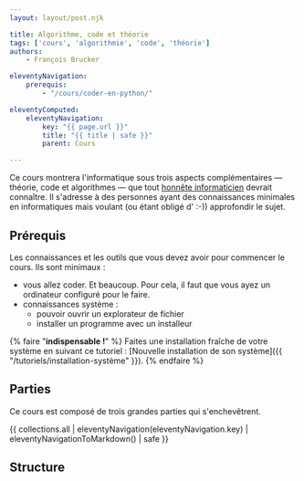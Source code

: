 ```yaml
---
layout: layout/post.njk

title: Algorithme, code et théorie
tags: ['cours', 'algorithmie', 'code', 'théorie']
authors:
    - François Brucker

eleventyNavigation:
    prerequis:
        - "/cours/coder-en-python/"

eleventyComputed:
    eleventyNavigation:
        key: "{{ page.url }}"
        title: "{{ title | safe }}"
        parent: Cours

---
```


<!-- début résumé -->

Ce cours montrera l'informatique sous trois aspects complémentaires — théorie, code et algorithmes — que tout [honnête informaticien](https://fr.wikipedia.org/wiki/Honn%C3%AAte_homme) devrait connaître. Il s'adresse à des personnes ayant des connaissances minimales en informatiques mais voulant (ou étant obligé d' :-)) approfondir le sujet.

<!-- fin résumé -->

## Prérequis

Les connaissances et les outils que vous devez avoir pour commencer le cours. Ils sont minimaux :

* vous allez coder. Et beaucoup. Pour cela, il faut que vous ayez un ordinateur configuré pour le faire.
* connaissances système :
  * pouvoir ouvrir un explorateur de fichier
  * installer un programme avec un installeur

{% faire "**indispensable !**" %}
Faites une installation fraîche de votre système en suivant ce tutoriel : [Nouvelle installation de son système]({{ "/tutoriels/installation-système"  }}).
{% endfaire %}

## Parties

Ce cours est composé de trois grandes parties qui s'enchevêtrent.

{{ collections.all | eleventyNavigation(eleventyNavigation.key) | eleventyNavigationToMarkdown() | safe }}

## Structure

<script>

function create_graph(tree) {
  G = {}
  for (root of tree) {
    add_nodes(G, root)
  }

  for (root of tree) {
    add_edges(G, root)
  }

  return G;
}

function add_nodes(G, tree) {
  pile = [tree]

  while (pile.length > 0) {
    current = pile.pop()
    if (current.url in G) {
      continue
    }

    G[current.url] = {
      title: current.title,
      children: [],
      require: [],
      needed: [],
      father: undefined,
    }

    for (node of current.children) {
      if (!(node in G)) {
        pile.push(node)
      }
    }
  }
  return G
}

function add_edges(G, tree) {
  console.log(tree)
  pile = [tree]

  seen = {}
  while (pile.length > 0) {
    current = pile.pop()
    if (current.url in seen) {
      continue
    }
    seen[current.url] = true;
    g_node = G[current.url]
    for (node of current.children) {
      g_node.children.push(node.url)

      G[node.url].father = current.url
      if (!(node.url in seen)) {
        pile.push(node)
      }
    }

    if (current.hasOwnProperty('prerequis')) {
    for (x of current.prerequis) {
      url = decodeURI(new URL(x, new URL(current.url, "http://localhost/").href).toString()).substring(16)

      if (url in G) {
        g_node.require.push(url);
        G[url].needed.push(current.url)
      }
    }

    }
    G[current.url] = g_node

  }
  return G
}

</script>  

<script>
tree = {{ collections.all | eleventyNavigation | dump | safe }}

G = create_graph(tree)

root = {{page.url | dump | safe}}

</script>  
  
<div id="graph">
  <style>
  .links line {
    stroke: #999;
    stroke-opacity: 0.6;
    stroke-width: 1px;
    marker-end: url(#end-arrow);
  }
  .nodes circle {
    stroke: #fff;
    stroke-width: 1.5px;
  }
  text {
    font-family: sans-serif;
  }
  </style>
  <svg id="dessin" style="width:100%;"></svg>
</div>

<script src="https://d3js.org/d3.v7.min.js"></script>

<script>
var svg = d3.select('#dessin');

var width = svg.node().getBoundingClientRect().width,
    height = width

svg.style("height", height)
</script>

<script>
  
  var graph = {
    nodes: [],
    links: []
  }

  groups = {
    autre: 1
  }
  
  all_nodes = {}
  i = 2
  for (tree of G[root].children) {
      all_nodes[tree] = true;
      groups[tree] = i
      graph.nodes.push({
        id: G[tree].title,
        link: tree,
        group: tree,
        root: true,
        fx: 0.1*width + (i-2)*.8*width/Math.max(1, G[root].children.length - 1),
        fy: 0.1*height,
      })

      i += 1
  }

  // tree
  for (tree of G[root].children) {
      pile = []
      for (node of G[tree].children) {
        pile.push(node)
      }

      while (pile.length > 0) {
        node = pile.pop()
        if (node in all_nodes) {
          continue
        }
        all_nodes[node] = true;

        for (next of G[node].children) {
          graph.links.push({
            source: node,
            target: next
          })

          if (!(next in seen)) {
            pile.push(next)
          }
        }

        graph.nodes.push({
          id: G[node].title,
          link: node,
          group: tree,
        })
      }
  }

  //require
  for (tree of G[root].children) {
      pile = [tree]
      for (node of G[tree].children) {
        pile.push(node)
      }

      seen = {}
      while (pile.length > 0) {
        node = pile.pop()
        if (node in seen) {
          continue
        }
        seen[node] = true;

        for (next of G[node].children) {
          if (!(next in seen)) {
            pile.push(next)
          }
        }

        for (req of G[node].require) {
          if (!(req in all_nodes)) {
            all_nodes[req] = true;

            graph.nodes.push({
              id: G[req].title,
              link: req,
              group: "autre",
            })
          }
            graph.links.push({
              source: req,
              target: node
          })
        }
      }
  }
</script>
<script>
  
var color = d3.scaleOrdinal(d3.schemeCategory10);

svg.append("rect")
    .attr("width", "100%")
    .attr("height", "100%")
    .attr("fill", "#EEE6FA");

// define arrow markers for graph links
svg.append("svg:defs").append("svg:marker")
  .attr("id", "end-arrow")
  .attr("viewBox", "0 -5 20 10")
  .attr("refX", 25)
  .attr("markerWidth", 20)
  .attr("markerHeight", 20)
  .attr("orient", "auto")
  .append("svg:path")
  .attr("d", "M0,-5L20,0L0,5")
  .attr("fill", "#000");

var link = svg.append("g")
    .attr("class", "links")
    .selectAll("line")
    .data(graph.links)
    .enter().append("line")
    .style('stroke', d => { return "#000"})

  var node = svg.append("g")
    .attr("class", "nodes")
    .selectAll("g")
    .data(graph.nodes)
    .enter().append("g")
    .attr("fx", d => {return d.fx})
    .attr("fy", d => {return d.fy})

  node.append("a")
    .attr("xlink:href", d => { return d.link})
    .append("circle")
    .attr("r", 5)
    .attr("fill", function(d) { return color(d.group); })

  node.append("a")
    .attr("xlink:href", d => { return d.link})
    .append("text")
      .text(function(d) {
        return d.id;
      })
      .attr('x', 6)
      .attr('y', 3)
      .style('fill', d => { if (d.root) {return color(d.group)} else { return 'black'}})

  var simulation = d3.forceSimulation()
      .force("link", d3.forceLink().id(d => { return d.link; }))
      .force("charge", d3.forceManyBody().strength(-100))
      .force("center", d3.forceCenter(width / 2, height / 2));

  // Create a drag handler and append it to the node object instead
  var drag_handler = d3.drag()
      .on("start", dragstarted)
      .on("drag", dragged)
      .on("end", dragended)

  drag_handler(node);
  
  node.on("click", clicked);

  simulation
      .nodes(graph.nodes)
      .on("tick", ticked);

  simulation.force("link")
      .links(graph.links);

  function ticked() {
    link
        .attr("x1", function(d) { return d.source.x; })
        .attr("y1", function(d) { return d.source.y; })
        .attr("x2", function(d) { return d.target.x; })
        .attr("y2", function(d) { return d.target.y; });

    radius = 15;
    node
        .attr("transform", (d) => {
          d.x = Math.max(radius, Math.min(width - radius, d.x))
          d.y = Math.max(radius, Math.min(height - radius, d.y))
          return "translate(" + d.x + "," + d.y + ")";
        })
  }

  function dragstarted(event, d) {
    if (!event.active) simulation.alphaTarget(0.3).restart();
    d.fx = d.x;
    d.fy = d.y;
  }

  function dragged(event, d) {
    d.fx = event.x;
    d.fy = event.y;
  }

  function dragended(event, d) {
    // if (!event.active) simulation.alphaTarget(0);
    d.fx = Math.max(0, d.fx);
    d.fx = Math.min(width, d.fx);

    d.fy = Math.max(0, d.fy);
    d.fy = Math.min(height, d.fy);
  }
  function clicked(event, d) {
    console.log(d)
  }

</script>
